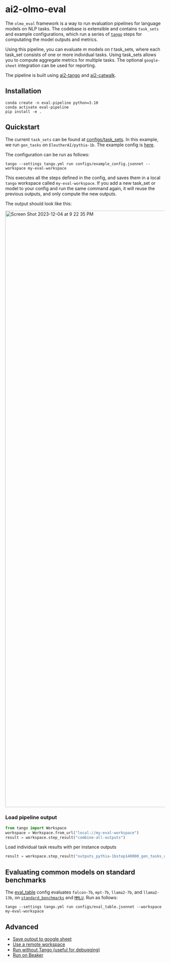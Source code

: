
# ai2-olmo-eval

The `olmo_eval` framework is a way to run evaluation pipelines for language models on NLP tasks. 
The codebase is extensible and contains `task_sets` and example configurations, which run a series
of [`tango`](https://github.com/allenai/tango) steps for computating the model outputs and metrics.


Using this pipeline, you can evaluate _m_ models on _t_ task_sets, where each task_set consists of one or more individual tasks.
Using task_sets allows you to compute aggregate metrics for multiple tasks. The optional `google-sheet` integration can be used
for reporting.

The pipeline is built using [ai2-tango](https://github.com/allenai/tango) and [ai2-catwalk](https://github.com/allenai/catwalk).

## Installation

```commandline
conda create -n eval-pipeline python=3.10
conda activate eval-pipeline
pip install -e .
```

## Quickstart

The current `task_sets` can be found at [configs/task_sets](configs/task_sets). In this example, we run `gen_tasks` on `EleutherAI/pythia-1b`. The example config is [here](configs/example_config.jsonnet).

The configuration can be run as follows:

```commandline
tango --settings tango.yml run configs/example_config.jsonnet --workspace my-eval-workspace
```

This executes all the steps defined in the config, and saves them in a local `tango` workspace called `my-eval-workspace`. If you add a new task_set or model to your config and run the same command again, it will reuse the previous outputs, and only compute the new outputs.

The output should look like this:

<img width="1886" alt="Screen Shot 2023-12-04 at 9 22 35 PM" src="https://github.com/allenai/ai2-llm-eval/assets/6500683/14a74e61-75d8-470c-8bde-12e35c38c44a">

### Load pipeline output

```python
from tango import Workspace
workspace = Workspace.from_url("local://my-eval-workspace")
result = workspace.step_result("combine-all-outputs")
```

Load individual task results with per instance outputs

```python
result = workspace.step_result("outputs_pythia-1bstep140000_gen_tasks_drop")
```


## Evaluating common models on standard benchmarks

The [eval_table](configs/eval_table.jsonnet) config evaluates `falcon-7b`, `mpt-7b`, `llama2-7b`, and `llama2-13b`, on [`standard_benchmarks`](configs/task_sets/standard_benchmarks.libsonnet) and [`MMLU`](configs/task_sets/mmlu_tasks.libsonnet). Run as follows:


```commandline
tango --settings tango.yml run configs/eval_table.jsonnet --workspace my-eval-workspace
```

## Advanced

* [Save output to google sheet](ADVANCED.md#save-output-to-google-sheet)
* [Use a remote workspace](ADVANCED.md#use-a-remote-workspace)
* [Run without Tango (useful for debugging)](ADVANCED.md#run-without-tango)
* [Run on Beaker](BEAKER.md)



